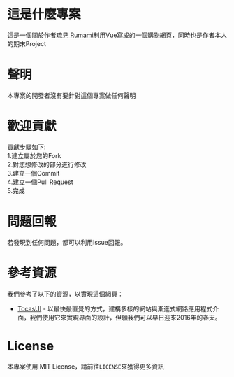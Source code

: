 # 這是什麼專案
這是一個關於作者[琉見 Rumami](https://github.com/rumamitw01)利用Vue寫成的一個購物網頁，同時也是作者本人的期末Project
# 聲明
本專案的開發者沒有要針對這個專案做任何聲明
# 歡迎貢獻
貢獻步驟如下:<br>
1.建立屬於您的Fork<br>
2.對您想修改的部分進行修改<br>
3.建立一個Commit<br>
4.建立一個Pull Request<br>
5.完成<br>
# 問題回報
若發現到任何問題，都可以利用Issue回報。
# 參考資源
我們參考了以下的資源，以實現這個網頁：<br>
- [TocasUI](https://github.com/teacat/tocas) - 以最快最直覺的方式，建構多樣的網站與漸進式網路應用程式介面，我們使用它來實現界面的設計，~~但願我們可以早日迎來2016年的春天~~。
# License
本專案使用 MIT License，請前往`LICENSE`來獲得更多資訊
